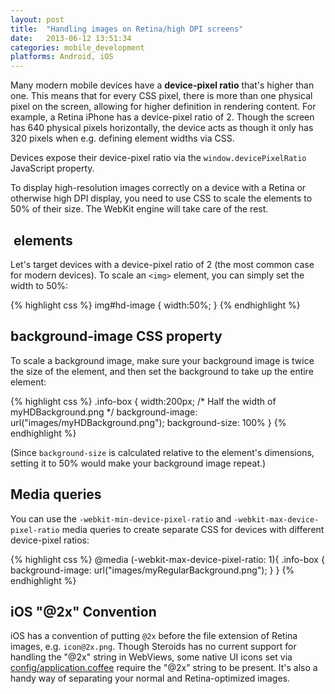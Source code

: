 ```yaml
---
layout: post
title:  "Handling images on Retina/high DPI screens"
date:   2013-06-12 13:51:34
categories: mobile_development
platforms: Android, iOS
---
```


Many modern mobile devices have a **device-pixel ratio** that's higher than one. This means that for every CSS pixel, there is more than one physical pixel on the screen, allowing for higher definition in rendering content. For example, a Retina iPhone has a device-pixel ratio of 2. Though the screen has 640 physical pixels horizontally, the device acts as though it only has 320 pixels when e.g. defining element widths via CSS.

Devices expose their device-pixel ratio via the <code>window.devicePixelRatio</code> JavaScript property.

To display high-resolution images correctly on a device with a Retina or otherwise high DPI display, you need to use CSS to scale the elements to 50% of their size. The WebKit engine will take care of the rest.

## <img> elements

Let's target devices with a device-pixel ratio of 2 (the most common case for modern devices). To scale an `<img>` element, you can simply set the width to 50%:

{% highlight css %}
img#hd-image {
  width:50%;
}
{% endhighlight %}

## background-image CSS property

To scale a background image, make sure your background image is twice the size of the element, and then set the background to take up the entire element:

{% highlight css %}
.info-box {
  width:200px; /* Half the width of myHDBackground.png */
  background-image: url("images/myHDBackground.png");
  background-size: 100%
}
{% endhighlight %}

(Since `background-size` is calculated relative to the element's dimensions, setting it to 50% would make your background image repeat.)

## Media queries

You can use the `-webkit-min-device-pixel-ratio` and `-webkit-max-device-pixel-ratio` media queries to create separate CSS for devices with different device-pixel ratios:

{% highlight css %}
@media (-webkit-max-device-pixel-ratio: 1){
  .info-box {
    background-image: url("images/myRegularBackground.png");
  }
}
{% endhighlight %}

## iOS "@2x" Convention

iOS has a convention of putting `@2x` before the file extension of Retina images, e.g. `icon@2x.png`. Though Steroids has no current support for handling the "@2x" string in WebViews, some native UI icons set via [config/application.coffee][config-application-coffee-guide] require the "@2x" string to be present. It's also a handy way of separating your normal and Retina-optimized images.

[config-application-coffee-guide]: /steroids/guides/project_configuration/config-application-coffee/
